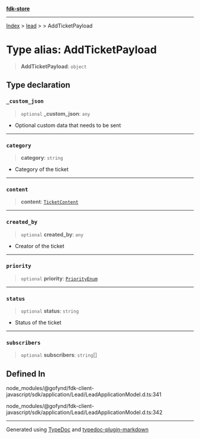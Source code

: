 [**fdk-store**](../../../README.md)
***

[Index](../../../API.md) > [lead](../../README.md) > [<internal>](../README.md) > AddTicketPayload

# Type alias: AddTicketPayload

> **AddTicketPayload**: `object`

## Type declaration

### `_custom_json`

> `optional` **\_custom\_json**: `any`

- Optional custom data that needs to be sent

***

### `category`

> **category**: `string`

- Category of the ticket

***

### `content`

> **content**: [`TicketContent`](type-alias.TicketContent.md)

***

### `created_by`

> `optional` **created\_by**: `any`

- Creator of the ticket

***

### `priority`

> `optional` **priority**: [`PriorityEnum`](type-alias.PriorityEnum.md)

***

### `status`

> `optional` **status**: `string`

- Status of the ticket

***

### `subscribers`

> `optional` **subscribers**: `string`[]

## Defined In

node\_modules/@gofynd/fdk-client-javascript/sdk/application/Lead/LeadApplicationModel.d.ts:341

node\_modules/@gofynd/fdk-client-javascript/sdk/application/Lead/LeadApplicationModel.d.ts:342

***
Generated using [TypeDoc](https://typedoc.org/) and [typedoc-plugin-markdown](https://www.npmjs.com/package/typedoc-plugin-markdown)
